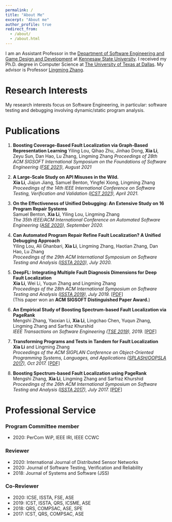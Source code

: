 ```yaml
---
permalink: /
title: "About Me"
excerpt: "About me"
author_profile: true
redirect_from: 
  - /about/
  - /about.html
---
```

I am an Assistant Professor in the [Department of Software Engineering and Game Design and Development](https://ccse.kennesaw.edu/swegd/index.php) at [Kennesaw State University](https://www.kennesaw.edu/). I received my Ph.D. degree in Computer Science at [The University of Texas at Dallas](https://www.utdallas.edu/). My advisor is Professor [Lingming Zhang](https://personal.utdallas.edu/~lxz144130/). 

<!--I received my bachelor's degree in Mathematics and Applied Mathematics from [Jiangxi University of Science and Technology](http://e.jxust.edu.cn/) and two master's degrees in Management Science and Engineering from [Shandong Jianzhu University](https://xwzx2016.sdjzu.edu.cn/english/) and Information Technology and Management from [The University of Texas at Dallas](https://www.utdallas.edu/)-->


# Research Interests

My research interests focus on Software Engineering, in particular: software testing and debugging involving dynamic/static program analysis.
# Publications

1. **Boosting Coverage-Based Fault Localization via Graph-Based Representation Learning**
Yiling Lou, Qihao Zhu, Jinhao Dong, **Xia Li**, Zeyu Sun, Dan Hao, Lu Zhang, Lingming Zhang
*Proceedings of 28th ACM SIGSOFT International Symposium on the Foundations of Software Engineering
([FSE 2021](https://2021.esec-fse.org/)), August 2021*

1. **A Large-Scale Study on API Misuses in the Wild.**  
**Xia Li**, Jiajun Jiang, Samuel Benton, Yingfei Xiong, Lingming Zhang  
*Proceedings of the 14th IEEE International Conference on Software Testing, Verification and Validation ([ICST 2021](https://icst2021.icmc.usp.br/)), April 2021.*

1. **On the Effectiveness of Unified Debugging: An Extensive Study on 16 Program Repair Systems**    
Samuel Benton, **Xia Li**, Yiling Lou, Lingming Zhang   
*The 35th IEEE/ACM International Conference on Automated Software Engineering ([ASE 2020](https://conf.researchr.org/home/ase-2020)), September 2020.*

2. **Can Automated Program Repair Refine Fault Localization? A Unified Debugging Approach**  
Yiling Lou, Ali Ghanbari, **Xia Li**, Lingming Zhang, Haotian Zhang, Dan Hao, Lu Zhang   
*Proceedings of the 29th ACM International Symposium on Software Testing and Analysis ([ISSTA 2020](https://conf.researchr.org/home/issta-2020)), July 2020.* 

3. **DeepFL: Integrating Multiple Fault Diagnosis Dimensions for Deep Fault Localization**     
**Xia Li**, Wei Li, Yuqun Zhang and Lingming Zhang  
*Proceedings of the 28th ACM International Symposium on Software Testing and Analysis ([ISSTA 2019](https://conf.researchr.org/home/issta-2019)), July 2019.* [[PDF]](https://lx0704.github.io/files/DeepFL.pdf)  
(This paper won an **ACM SIGSOFT Distinguished Paper Award.**) 

4. **An Empirical Study of Boosting Spectrum-based Fault Localization via PageRank**  
Mengshi Zhang, Yaoxian Li, **Xia Li**, Lingchao Chen, Yuqun Zhang, Lingming Zhang and Sarfraz Khurshid  
*IEEE Transactions on Software Engineering ([TSE 2019](https://www.computer.org/csdl/journal/ts)), 2019.* [[PDF]](https://lx0704.github.io/files/TSE2019.pdf) 

5. **Transforming Programs and Tests in Tandem for Fault Localization**  
**Xia Li** and Lingming Zhang  
*Proceedings of the ACM SIGPLAN Conference on Object-Oriented Programming Systems, Languages, and Applications ([SPLASH/OOPSLA 2017](https://2017.splashcon.org/track/splash-2017-OOPSLA)), Oct 2017.* [[PDF]](https://lx0704.github.io/files/trapt.pdf)

6. **Boosting Spectrum-based Fault Localization using PageRank**  
Mengshi Zhang, **Xia Li**, Lingming Zhang and Sarfraz Khurshid  
*Proceedings of the 26th ACM International Symposium on Software Testing and Analysis ([ISSTA 2017](https://conf.researchr.org/home/issta-2017)), July 2017.* [[PDF]](https://lx0704.github.io/files/pagerank.pdf)

# Professional Service
### Program Committee member

- 2020: PerCom WiP, IEEE IRI, IEEE CCWC

### Reviewer
- 2020: International Journal of Distributed Sensor Networks   
- 2020: Journal of Software Testing, Verification and Reliability   
- 2018: Journal of Systems and Software (JSS) 

### Co-Reviewer

- 2020: ICSE, ISSTA, FSE, ASE
- 2019: ICST, ISSTA, QRS, ICSME, ASE  
- 2018: QRS, COMPSAC, ASE, SPE  
- 2017: ICST, QRS, COMPSAC, ASE

